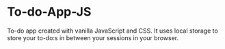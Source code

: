 # To-do-App-JS
To-do app created with vanilla JavaScript and CSS. It uses local storage to store your to-do:s in between your sessions in your browser.
